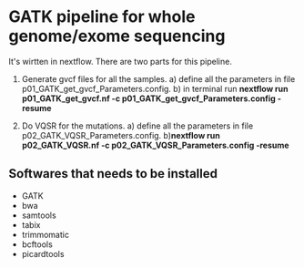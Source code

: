 GATK pipeline for whole genome/exome sequencing
========================================
It's wirtten in nextflow.
There are two parts for this pipeline.
1. Generate gvcf files for all the samples.
	a) define all the parameters in file p01_GATK_get_gvcf_Parameters.config.
	b) in terminal run **nextflow run p01_GATK_get_gvcf.nf -c p01_GATK_get_gvcf_Parameters.config -resume**

2. Do VQSR for the mutations.
	a) define all the parameters in file p02_GATK_VQSR_Parameters.config.
	b)**nextflow run p02_GATK_VQSR.nf -c p02_GATK_VQSR_Parameters.config -resume**


Softwares that needs to be installed
------------------------------------
* GATK
* bwa
* samtools
* tabix
* trimmomatic
* bcftools
* picardtools
